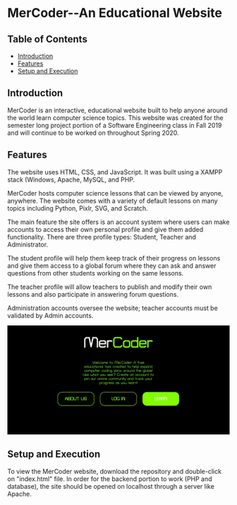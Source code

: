 # MerCoder--An Educational Website

## Table of Contents
* [Introduction](#introduction)
* [Features](#features)
* [Setup and Execution](#setup-and-execution)


## Introduction
MerCoder is an interactive, educational website built to help anyone around the world learn computer science topics. This website was created for the semester long project portion of a Software Engineering class in Fall 2019 and will continue to be worked on throughout Spring 2020. 


## Features
The website uses HTML, CSS, and JavaScript. It was built using a XAMPP stack (Windows, Apache, MySQL, and PHP. 

MerCoder hosts computer science lessons that can be viewed by anyone, anywhere. The website comes with a variety of default lessons on many topics including Python, Pixlr, SVG, and Scratch. 

The main feature the site offers is an account system where users can make accounts to access their own personal profile and give them added functionality. There are three profile types: Student, Teacher and Administrator. 

The student profile will help them keep track of their progress on lessons and give them access to a global forum where they can ask and answer questions from other students working on the same lessons. 

The teacher profile will allow teachers to publish and modify their own lessons and also participate in answering forum questions. 

Administration accounts oversee the website; teacher accounts must be validated by Admin accounts.


![MerCoder Demo](css/images/homepagerecord.gif)


## Setup and Execution
To view the MerCoder website, download the repository and double-click on "index.html" file. In order for the backend portion to work (PHP and database), the site should be opened on localhost through a server like Apache. 
